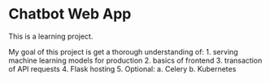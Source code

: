 # Chatbot Web App

This is a learning project.

My goal of this project is get a thorough understanding of:
    1. serving machine learning models for production
    2. basics of frontend
    3. transaction of API requests
    4. Flask hosting
    5. Optional:
        a. Celery
        b. Kubernetes

